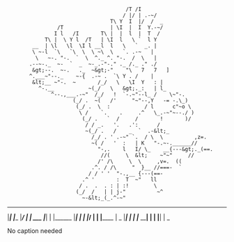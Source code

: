                                           /T /I
                                         / |/ | .-~/
                                     T\ Y  I  |/  /  _
                    /T               | \I  |  I  Y.-~/
                   I l   /I       T\ |  |  l  |  T  /
                T\ |  \ Y l  /T   | \I  l   \ `  l Y
            __  | \l   \l  \I l __l  l   \   `  _. |
            \ ~-l  `\   `\  \  \ ~\  \   `. .-~   |
             \   ~-. "-.  `  \  ^._ ^. "-.  /  \   |
           .--~-._  ~-  `  _  ~-_.-"-." ._ /._ ." ./
            &gt;--.  ~-.   ._  ~&gt;-"    "\   7   7   ]
           ^.___~"--._    ~-{  .-~ .  `\ Y . /    |
            &lt;__ ~"-.  ~       /_/   \   \I  Y   : |
              ^-.__           ~(_/   \   &gt;._:   | l_
                  ^--.,___.-~"  /_/   !  `-.~"--l_ /    \~"-.
                         (_/ .  ~(   /'     "~"--,Y   -= -.\_)
                          (_/ .  \  :           / l      c"~o \
                           \ /    `.    .     .^   \_.-~"~--./ )
                            (_/ .   `  /     /       !       )/
                             / / _.   '.   .':      /        
                             ~(_/ .   /    _  `  .-&lt;_
                               /_/ . ' .-~" `.  / \  \          ,z=.
                               ~( /   '  :   | K   "-.~-.______//
                                 "-,.    l   I/ \_    __{---&gt;._(==.
                                  //(     \  &lt;    ~"~"     //
                                 /' /\     \  \     ,v=.  ((
                               .^. / /\     "  }__ //===-  `
                              / / ' '  "-.,__ {---(==-
                            .^ '       :  T  ~"   ll       
                           / .  .  . : | :!        \
                          (_/  /   | | j-"          ~^
                            ~-&lt;_(_.^-~"
 _     _ _______  ______  _____      _______        _______ _______  _____   ______
 |_____| |______ |_____/ |     | ___ |_____| |      |______ |_____| |   __| |_____/
 |     | |______ |    \_ |_____|     |     | |_____ ______| |     | |____\| |    \_

No caption needed

